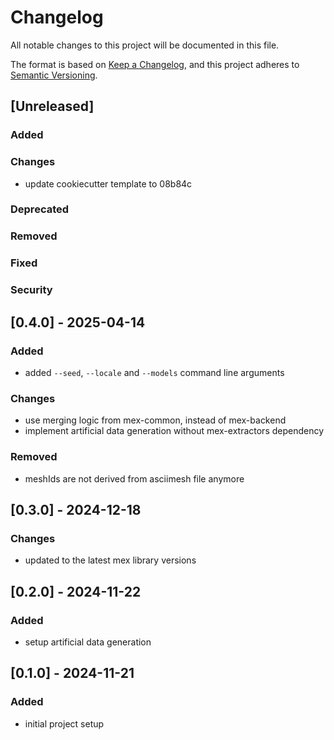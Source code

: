 # Changelog

All notable changes to this project will be documented in this file.

The format is based on [Keep a Changelog](https://keepachangelog.com/en/1.0.0/),
and this project adheres to [Semantic Versioning](https://semver.org/spec/v2.0.0.html).

## [Unreleased]

### Added

### Changes

- update cookiecutter template to 08b84c

### Deprecated

### Removed

### Fixed

### Security

## [0.4.0] - 2025-04-14

### Added

- added `--seed`, `--locale` and `--models` command line arguments

### Changes

- use merging logic from mex-common, instead of mex-backend
- implement artificial data generation without mex-extractors dependency

### Removed

- meshIds are not derived from asciimesh file anymore

## [0.3.0] - 2024-12-18

### Changes

- updated to the latest mex library versions

## [0.2.0] - 2024-11-22

### Added

- setup artificial data generation

## [0.1.0] - 2024-11-21

### Added

- initial project setup

